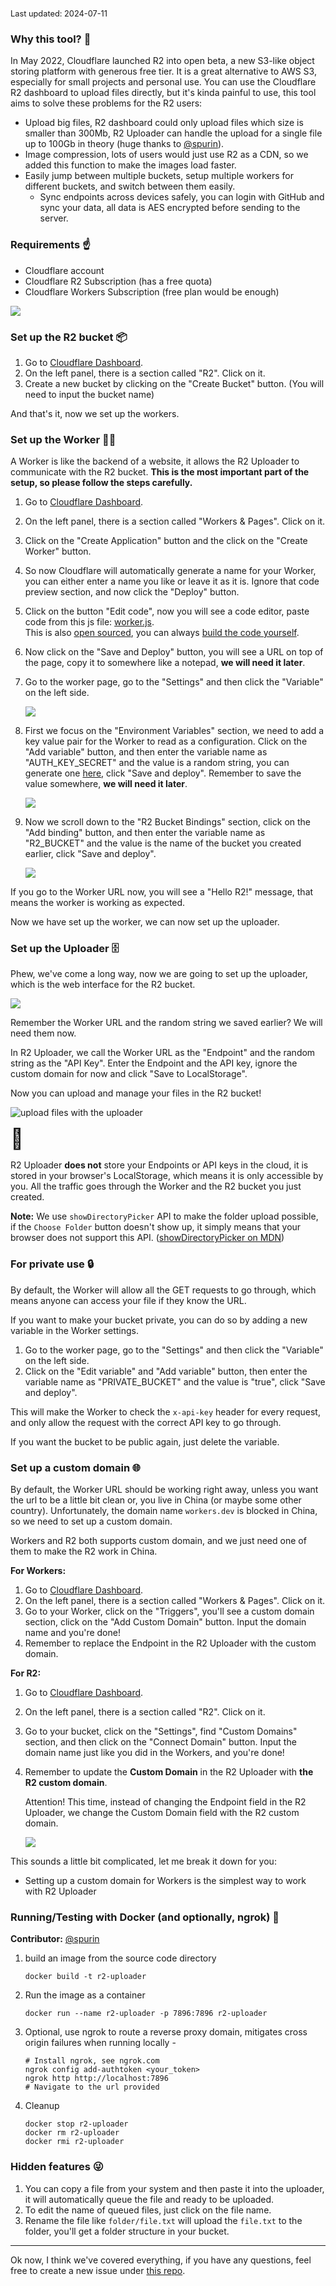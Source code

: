 <span style="font-size: .8rem">Last updated: 2024-07-11</span>

### Why this tool? 🤔

In May 2022, Cloudflare launched R2 into open beta, a new S3-like object storing platform with generous free tier. It is a great alternative to AWS S3, especially for small projects and personal use. You can use the Cloudflare R2 dashboard to upload files directly, but it's kinda painful to use, this tool aims to solve these problems for the R2 users:

- Upload big files, R2 dashboard could only upload files which size is smaller than 300Mb, R2 Uploader can handle the upload for a single file up to 100Gb in theory (huge thanks to [@spurin](https://github.com/spurin)).
- Image compression, lots of users would just use R2 as a CDN, so we added this function to make the images load faster.
- Easily jump between multiple buckets, setup multiple workers for different buckets, and switch between them easily.
  - Sync endpoints across devices safely, you can login with GitHub and sync your data, all data is AES encrypted before sending to the server.

### Requirements ☝️

- Cloudflare account
- Cloudflare R2 Subscription (has a free quota)
- Cloudflare Workers Subscription (free plan would be enough)

![](https://r2-cf-api.jw1.dev/dashboard.png)

### Set up the R2 bucket 📦

1. Go to [Cloudflare Dashboard](https://dash.cloudflare.com/).
2. On the left panel, there is a section called "R2". Click on it.
3. Create a new bucket by clicking on the "Create Bucket" button. (You will need to input the bucket name)

And that's it, now we set up the workers.

### Set up the Worker 👷‍♂️

A Worker is like the backend of a website, it allows the R2 Uploader to communicate with the R2 bucket. **This is the most important part of the setup, so please follow the steps carefully.**

1. Go to [Cloudflare Dashboard](https://dash.cloudflare.com/).
2. On the left panel, there is a section called "Workers & Pages". Click on it.
3. Click on the "Create Application" button and the click on the "Create Worker" button.
4. So now Cloudflare will automatically generate a name for your Worker, you can either enter a name you like or leave it as it is. Ignore that code preview section, and now click the "Deploy" button.
5. Click on the button "Edit code", now you will see a code editor, paste code from this js file: [worker.js](https://raw.githubusercontent.com/jw-12138/r2-uploader-example-worker/main/dist/worker.js).  
   This is also [open sourced](https://github.com/jw-12138/r2-uploader-example-worker), you can always [build the code yourself](https://github.com/jw-12138/r2-uploader-example-worker?tab=readme-ov-file#how-to-use).

6. Now click on the "Save and Deploy" button, you will see a URL on top of the page, copy it to somewhere like a notepad, **we will need it later**.

7. Go to the worker page, go to the "Settings" and then click the "Variable" on the left side.

   ![](https://r2-cf-api.jw1.dev/r2_page.png)

8. First we focus on the "Environment Variables" section, we need to add a key value pair for the Worker to read as a configuration. Click on the "Add variable" button, and then enter the variable name as "AUTH_KEY_SECRET" and the value is a random string, you can generate one [here](https://www.avast.com/random-password-generator), click "Save and deploy". Remember to save the value somewhere, **we will need it later**.

   ![](https://r2-cf-api.jw1.dev/workers_api_key_setup.png)

9. Now we scroll down to the "R2 Bucket Bindings" section, click on the "Add binding" button, and then enter the variable name as "R2_BUCKET" and the value is the name of the bucket you created earlier, click "Save and deploy".

   ![](https://r2-cf-api.jw1.dev/r2_bindings_to_worker.png)

If you go to the Worker URL now, you will see a "Hello R2!" message, that means the worker is working as expected.

Now we have set up the worker, we can now set up the uploader.

### Set up the Uploader 🗄️

Phew, we've come a long way, now we are going to set up the uploader, which is the web interface for the R2 bucket.

![](https://r2-cf-api.jw1.dev/eFeFgOgn_bXLbpYs.png)

Remember the Worker URL and the random string we saved earlier? We will need them now.

In R2 Uploader, we call the Worker URL as the "Endpoint" and the random string as the "API Key". Enter the Endpoint and the API key, ignore the custom domain for now and click "Save to LocalStorage".

Now you can upload and manage your files in the R2 bucket!

![upload files with the uploader](https://r2-cf-api.jw1.dev/p3eqM3JOpcDfzXdi.png)

<span style="font-size: 2rem">🎉</span>

R2 Uploader **does not** store your Endpoints or API keys in the cloud, it is stored in your browser's LocalStorage, which means it is only accessible by you. All the traffic goes through the Worker and the R2 bucket you just created.

**Note:** We use `showDirectoryPicker` API to make the folder upload possible, if the `Choose Folder` button doesn't show up, it simply means that your browser does not support this API. ([showDirectoryPicker on MDN](https://developer.mozilla.org/en-US/docs/Web/API/Window/showDirectoryPicker))

### For private use 🔒

By default, the Worker will allow all the GET requests to go through, which means anyone can access your file if they know the URL.

If you want to make your bucket private, you can do so by adding a new variable in the Worker settings.

1. Go to the worker page, go to the "Settings" and then click the "Variable" on the left side.
2. Click on the "Edit variable" and "Add variable" button, then enter the variable name as "PRIVATE_BUCKET" and the value is "true", click "Save and deploy".
   
This will make the Worker to check the `x-api-key` header for every request, and only allow the request with the correct API key to go through.

If you want the bucket to be public again, just delete the variable.

### Set up a custom domain 🌐

By default, the Worker URL should be working right away, unless you want the url to be a little bit clean or, you live in China (or maybe some other country). Unfortunately, the domain name `workers.dev` is blocked in China, so we need to set up a custom domain.

Workers and R2 both supports custom domain, and we just need one of them to make the R2 work in China.

**For Workers:**

1. Go to [Cloudflare Dashboard](https://dash.cloudflare.com/).
2. On the left panel, there is a section called "Workers & Pages". Click on it.
3. Go to your Worker, click on the "Triggers", you'll see a custom domain section, click on the "Add Custom Domain" button. Input the domain name and you're done!
4. Remember to replace the Endpoint in the R2 Uploader with the custom domain.

**For R2:**

1. Go to [Cloudflare Dashboard](https://dash.cloudflare.com/).
2. On the left panel, there is a section called "R2". Click on it.
3. Go to your bucket, click on the "Settings", find "Custom Domains" section, and then click on the "Connect Domain" button. Input the domain name just like you did in the Workers, and you're done!
4. Remember to update the **Custom Domain** in the R2 Uploader with **the R2 custom domain**.

   Attention! This time, instead of changing the Endpoint field in the R2 Uploader, we change the Custom Domain field with the R2 custom domain.

   ![](https://r2-cf-api.jw1.dev/endpoint.png)

This sounds a little bit complicated, let me break it down for you:

- Setting up a custom domain for Workers is the simplest way to work with R2 Uploader

### Running/Testing with Docker (and optionally, ngrok) 🐋

**Contributor:** [@spurin](https://github.com/spurin)

1. build an image from the source code directory

   ```shell
   docker build -t r2-uploader
   ```

2. Run the image as a container

   ```shell
   docker run --name r2-uploader -p 7896:7896 r2-uploader
   ```

3. Optional, use ngrok to route a reverse proxy domain, mitigates cross origin failures when running locally -

   ```shell
   # Install ngrok, see ngrok.com
   ngrok config add-authtoken <your_token>
   ngrok http http://localhost:7896
   # Navigate to the url provided
   ```

4. Cleanup

   ```shell
   docker stop r2-uploader
   docker rm r2-uploader
   docker rmi r2-uploader
   ```

### Hidden features 😜

1. You can copy a file from your system and then paste it into the uploader, it will automatically queue the file and ready to be uploaded.
2. To edit the name of queued files, just click on the file name.
3. Rename the file like `folder/file.txt` will upload the `file.txt` to the folder, you'll get a folder structure in your bucket.

---

Ok now, I think we've covered everything, if you have any questions, feel free to create a new issue under [this repo](https://github.com/jw-12138/r2-uploader/issues).
